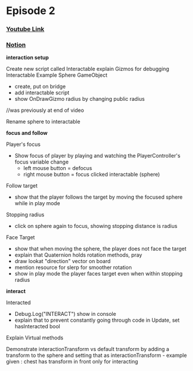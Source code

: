 ﻿# Episode 2
### [Youtube Link](https://www.youtube.com/watch?v=S2mK6KFdv0I&list=PLPV2KyIb3jR4KLGCCAciWQ5qHudKtYeP7&index=3)
### [Notion](https://www.notion.so/gamedevmcgill/Dissection-of-Brackey-s-RPG-25c5b38888d840a5b5da528644c5a9ea#7c5b0616c1d942789e4f71fc1fbb1712)


**interaction setup**

Create new script called Interactable
explain Gizmos for debugging
Interactable Example Sphere GameObject
  - create, put on bridge
  - add interactable script
  - show OnDrawGizmo radius by changing public radius
  
//was previously at end of video

Rename sphere to interactable

**focus and follow**

Player's focus
  - Show focus of player by playing and watching the PlayerController's focus variable change
    - left mouse button = defocus
    - right mouse button = focus clicked interactable (sphere)
    
Follow target
  - show that the player follows the target by moving the focused sphere while in play mode
  
Stopping radius
  - click on sphere again to focus, showing stopping distance is radius
  
Face Target
  - show that when moving the sphere, the player does not face the target
  - explain that Quaternion holds rotation methods, pray
  - draw lookat "direction" vector on board
  - mention resource for slerp for smoother rotation
  - show in play mode the player faces target even when within stopping radius
  
**interact**

Interacted
  - Debug.Log("INTERACT") show in console
  - explain that to prevent constantly going through code in Update, set hasInteracted bool
  
 Explain Virtual methods
 
 Demonstrate interactionTransform vs default transform by adding a transform to the sphere and setting that as interactionTransform
    - example given : chest has transform in front only for interacting
